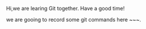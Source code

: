 Hi,we are learing Git together.
Have a good time!


we are gooing to record some git commands here ~~~.
